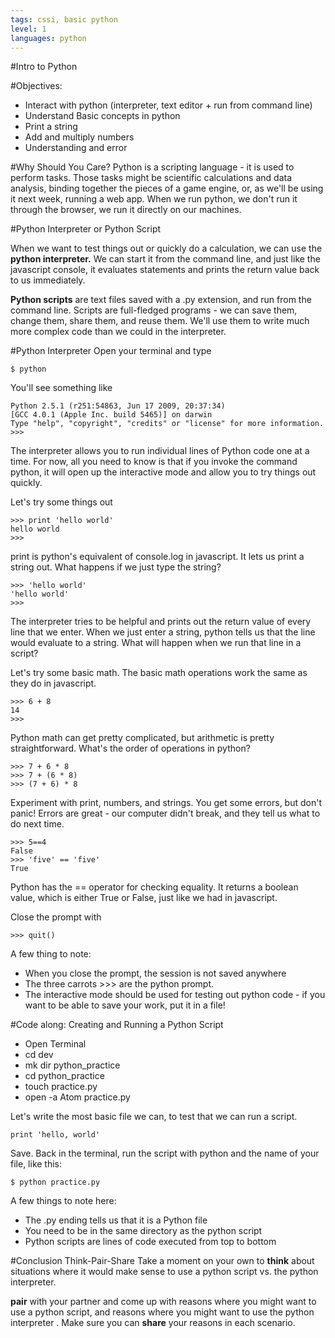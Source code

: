 ```yaml
---
tags: cssi, basic python
level: 1
languages: python
---
```

#Intro to Python

#Objectives:
+	Interact with python (interpreter, text editor + run from command line)
+ Understand Basic concepts in python
+ Print a string
+ Add and multiply numbers
+ Understanding and error

#Why Should You Care?
Python is a scripting language - it is used to perform tasks. Those tasks might be scientific calculations and data analysis, binding together the pieces of a game engine, or, as we'll be using it next week, running a web app. When we run python, we don't run it through the browser, we run it directly on our machines.

#Python Interpreter or Python Script

When we want to test things out or quickly do a calculation, we can use the **python interpreter.** We can start it from the command line, and just like the javascript console, it evaluates statements and prints the return value back to us immediately.

**Python scripts**  are text files saved with a .py extension, and run from the command line. Scripts are full-fledged programs - we can save them, change them, share them, and reuse them. We'll use them to write much more complex code than we could in the interpreter.

#Python Interpreter
Open your terminal and type
```
$ python
```
You'll see something like
```
Python 2.5.1 (r251:54863, Jun 17 2009, 20:37:34)
[GCC 4.0.1 (Apple Inc. build 5465)] on darwin
Type "help", "copyright", "credits" or "license" for more information.
>>>
```
The interpreter allows you to run individual lines of Python code one at a time. For now, all you need to know is that if you invoke the command python, it will open up the interactive mode and allow you to try things out quickly.

Let's try some things out
```
>>> print 'hello world'
hello world
>>>
```
print is python's equivalent of console.log in javascript. It lets us print a string out. What happens if we just type the string?

```
>>> 'hello world'
'hello world'
>>>
```
The interpreter tries to be helpful and prints out the return value of every line that we enter. When we just enter a string, python tells us that the line would evaluate to a string. What will happen when we run that line in a script?  

Let's try some basic math. The basic math operations work the same as they do in javascript.
```
>>> 6 + 8
14
>>>
```
Python math can get pretty complicated, but arithmetic is pretty straightforward. What's the order of operations in python?
```
>>> 7 + 6 * 8
>>> 7 + (6 * 8)
>>> (7 + 6) * 8
```
Experiment with print, numbers, and strings. You get some errors, but don't panic! Errors are great - our computer didn't break, and they tell us what to do next time.

```
>>> 5==4
False
>>> 'five' == 'five'
True
```

Python has the == operator for checking equality. It returns a boolean value, which is either True or False, just like we had in javascript.

Close the prompt with
```
>>> quit()
```
A few thing to note:
+ When you close the prompt, the session is not saved anywhere
+ The three carrots >>> are the python prompt.  
+ The interactive mode should be used for testing out python code - if you want to be able to save your work, put it in a file!

#Code along: Creating and Running a Python Script
+ Open Terminal
+ cd dev
+ mk dir python_practice
+ cd python_practice
+ touch practice.py
+ open -a Atom practice.py

Let's write the most basic file we can, to test that we can run a script.
```
print 'hello, world'
```
Save. Back in the terminal, run the script with python and the name of your file, like this:

```
$ python practice.py
```

A few things to note here:
+ The .py ending tells us that it is a Python file
+ You need to be in the same directory as the python script
+ Python scripts are lines of code executed from top to bottom


#Conclusion
Think-Pair-Share
Take a moment on your own to **think** about situations where it would make sense to use a python script vs. the python interpreter.

**pair** with your partner and come up with reasons where you might want to use a python script, and reasons where you might want to use the python interpreter . Make sure you can **share** your reasons in each scenario.
